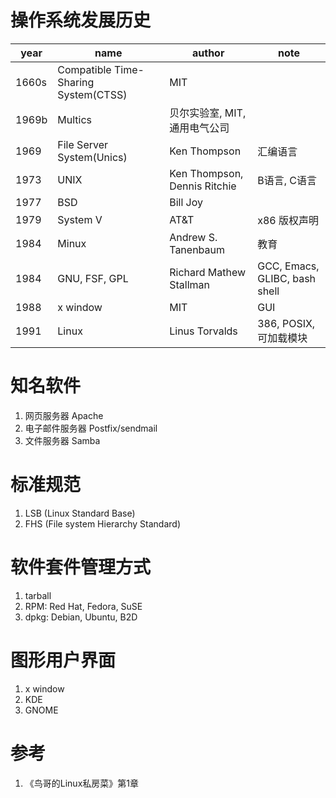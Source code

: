 # 操作系统发展历史

| year  | name								   | author						  | note						  |
| ----- | ------------------------------------ | ---------------------------- |------------------------------ |
| 1660s | Compatible Time-Sharing System(CTSS) | MIT						  |							      |
| 1969b | Multics							   | 贝尔实验室, MIT, 通用电气公司    |							  |
| 1969  | File Server System(Unics)			   | Ken Thompson				  | 汇编语言                       |
| 1973  | UNIX								   | Ken Thompson, Dennis Ritchie | B语言, C语言				   |
| 1977  | BSD								   | Bill Joy					  |								  |
| 1979  | System V							   | AT&T						  | x86 版权声明				    |
| 1984  | Minux								   | Andrew S. Tanenbaum		  | 教育							 |
| 1984  | GNU, FSF, GPL						   | Richard Mathew Stallman	  | GCC, Emacs, GLIBC, bash shell |
| 1988  | x window							   | MIT						  | GUI							  |
| 1991  | Linux								   | Linus Torvalds				  | 386, POSIX, 可加载模块		   |

# 知名软件

1. 网页服务器 Apache
2. 电子邮件服务器 Postfix/sendmail
3. 文件服务器 Samba

# 标准规范

1. LSB (Linux Standard Base)
2. FHS (File system Hierarchy Standard)

# 软件套件管理方式

1. tarball
2. RPM: Red Hat, Fedora, SuSE
3. dpkg: Debian, Ubuntu, B2D

# 图形用户界面

1. x window
2. KDE
3. GNOME

# 参考

1. 《鸟哥的Linux私房菜》第1章
